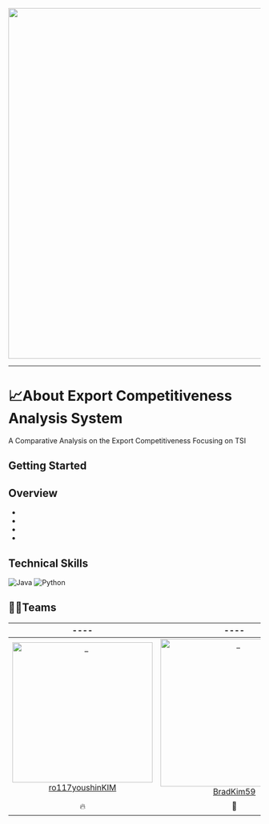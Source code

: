 <p align="center">
<img src = "https://user-images.githubusercontent.com/86038910/167450039-21db013c-25fc-4e45-b882-8d4614b43c7c.png" width="700px">
</p>

--------------------------------------------
# 📈About Export Competitiveness Analysis System
A Comparative Analysis on the Export Competitiveness Focusing on TSI


## Getting Started



## Overview
+
+
+
+
## Technical Skills
![Java](https://img.shields.io/badge/java-%23ED8B00.svg?style=for-the-badge&logo=java&logoColor=white)
![Python](https://img.shields.io/badge/python-3670A0?style=for-the-badge&logo=python&logoColor=ffdd54)
## 👨‍💻Teams
|  ----  |  ----  |  ----  | 
| :----------: |  :----------:  |  :----------: |  
| [<img src="https://avatars.githubusercontent.com/u/86038910?v=4" width=280px alt="_"/>ro117youshinKIM](https://github.com/ro117youshinKIM) | [<img src="https://avatars.githubusercontent.com/u/63415138?v=4" width=295px alt="_"/>BradKim59](https://github.com/BradKim59) | [<img src="https://avatars.githubusercontent.com/u/102018797?v=4" width=290px alt="_"/>SeungChanAhn](https://github.com/SeungChanAhn) | 
|  🔥   |    🚴   |   ⚽  | 
